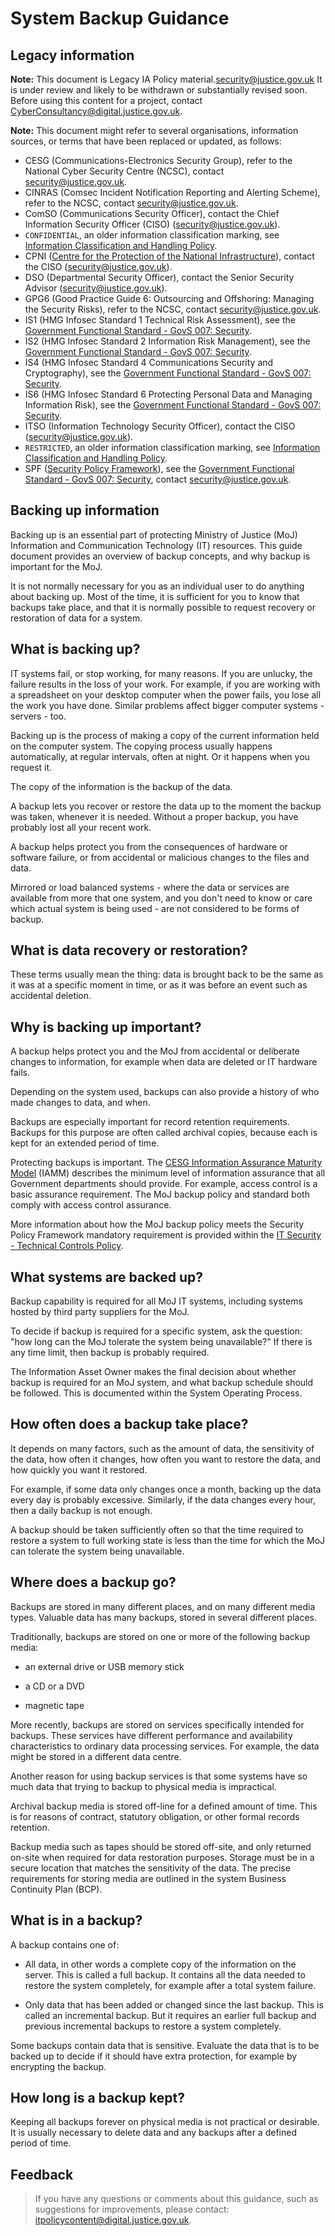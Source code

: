 # System Backup Guidance

## Legacy information

**Note:** This document is Legacy IA Policy material.[security@justice.gov.uk](mailto:security@justice.gov.uk) It is under review and likely to be withdrawn or substantially revised soon. Before using this content for a project, contact [CyberConsultancy@digital.justice.gov.uk](mailto:CyberConsultancy@digital.justice.gov.uk).

**Note:** This document might refer to several organisations, information sources, or terms that have been replaced or updated, as follows:

-   CESG \(Communications-Electronics Security Group\), refer to the National Cyber Security Centre \(NCSC\), contact [security@justice.gov.uk](mailto:security@justice.gov.uk).
-   CINRAS \(Comsec Incident Notification Reporting and Alerting Scheme\), refer to the NCSC, contact [security@justice.gov.uk](mailto:security@justice.gov.uk).
-   ComSO \(Communications Security Officer\), contact the Chief Information Security Officer \(CISO\) \([security@justice.gov.uk](mailto:security@justice.gov.uk)\).
-   `CONFIDENTIAL`, an older information classification marking, see [Information Classification and Handling Policy](information-classification-and-handling-policy.md).
-   CPNI \([Centre for the Protection of the National Infrastructure](https://www.cpni.gov.uk/)\), contact the CISO \([security@justice.gov.uk](mailto:security@justice.gov.uk)\).
-   DSO \(Departmental Security Officer\), contact the Senior Security Advisor \([security@justice.gov.uk](mailto:security@justice.gov.uk)\).
-   GPG6 \(Good Practice Guide 6: Outsourcing and Offshoring: Managing the Security Risks\), refer to the NCSC, contact [security@justice.gov.uk](mailto:security@justice.gov.uk).
-   IS1 \(HMG Infosec Standard 1 Technical Risk Assessment\), see the [Government Functional Standard - GovS 007: Security](https://www.gov.uk/government/publications/government-functional-standard-govs-007-security).
-   IS2 \(HMG Infosec Standard 2 Information Risk Management\), see the [Government Functional Standard - GovS 007: Security](https://www.gov.uk/government/publications/government-functional-standard-govs-007-security).
-   IS4 \(HMG Infosec Standard 4 Communications Security and Cryptography\), see the [Government Functional Standard - GovS 007: Security](https://www.gov.uk/government/publications/government-functional-standard-govs-007-security).
-   IS6 \(HMG Infosec Standard 6 Protecting Personal Data and Managing Information Risk\), see the [Government Functional Standard - GovS 007: Security](https://www.gov.uk/government/publications/government-functional-standard-govs-007-security).
-   ITSO \(Information Technology Security Officer\), contact the CISO \([security@justice.gov.uk](mailto:security@justice.gov.uk)\).
-   `RESTRICTED`, an older information classification marking, see [Information Classification and Handling Policy](information-classification-and-handling-policy.md).
-   SPF \([Security Policy Framework](https://www.gov.uk/government/publications/security-policy-framework)\), see the [Government Functional Standard - GovS 007: Security](https://www.gov.uk/government/publications/government-functional-standard-govs-007-security), contact [security@justice.gov.uk](mailto:security@justice.gov.uk).

## Backing up information

Backing up is an essential part of protecting Ministry of Justice \(MoJ\) Information and Communication Technology \(IT\) resources. This guide document provides an overview of backup concepts, and why backup is important for the MoJ.

It is not normally necessary for you as an individual user to do anything about backing up. Most of the time, it is sufficient for you to know that backups take place, and that it is normally possible to request recovery or restoration of data for a system.

## What is backing up?

IT systems fail, or stop working, for many reasons. If you are unlucky, the failure results in the loss of your work. For example, if you are working with a spreadsheet on your desktop computer when the power fails, you lose all the work you have done. Similar problems affect bigger computer systems - servers - too.

Backing up is the process of making a copy of the current information held on the computer system. The copying process usually happens automatically, at regular intervals, often at night. Or it happens when you request it.

The copy of the information is the backup of the data.

A backup lets you recover or restore the data up to the moment the backup was taken, whenever it is needed. Without a proper backup, you have probably lost all your recent work.

A backup helps protect you from the consequences of hardware or software failure, or from accidental or malicious changes to the files and data.

Mirrored or load balanced systems - where the data or services are available from more that one system, and you don't need to know or care which actual system is being used - are not considered to be forms of backup.

## What is data recovery or restoration?

These terms usually mean the thing: data is brought back to be the same as it was at a specific moment in time, or as it was before an event such as accidental deletion.

## Why is backing up important?

A backup helps protect you and the MoJ from accidental or deliberate changes to information, for example when data are deleted or IT hardware fails.

Depending on the system used, backups can also provide a history of who made changes to data, and when.

Backups are especially important for record retention requirements. Backups for this purpose are often called archival copies, because each is kept for an extended period of time.

Protecting backups is important. The [CESG Information Assurance Maturity Model](https://www.ncsc.gov.uk/guidance/information-assurance-maturity-model-and-assessment-framework-gpg-40) \(IAMM\) describes the minimum level of information assurance that all Government departments should provide. For example, access control is a basic assurance requirement. The MoJ backup policy and standard both comply with access control assurance.

More information about how the MoJ backup policy meets the Security Policy Framework mandatory requirement is provided within the [IT Security - Technical Controls Policy](https://intranet.justice.gov.uk/guidance/security/it-computer-security/ict-security-policy-framework/).

## What systems are backed up?

Backup capability is required for all MoJ IT systems, including systems hosted by third party suppliers for the MoJ.

To decide if backup is required for a specific system, ask the question: "how long can the MoJ tolerate the system being unavailable?" If there is any time limit, then backup is probably required.

The Information Asset Owner makes the final decision about whether backup is required for an MoJ system, and what backup schedule should be followed. This is documented within the System Operating Process.

## How often does a backup take place?

It depends on many factors, such as the amount of data, the sensitivity of the data, how often it changes, how often you want to restore the data, and how quickly you want it restored.

For example, if some data only changes once a month, backing up the data every day is probably excessive. Similarly, if the data changes every hour, then a daily backup is not enough.

A backup should be taken sufficiently often so that the time required to restore a system to full working state is less than the time for which the MoJ can tolerate the system being unavailable.

## Where does a backup go?

Backups are stored in many different places, and on many different media types. Valuable data has many backups, stored in several different places.

Traditionally, backups are stored on one or more of the following backup media:

-   an external drive or USB memory stick

-   a CD or a DVD

-   magnetic tape


More recently, backups are stored on services specifically intended for backups. These services have different performance and availability characteristics to ordinary data processing services. For example, the data might be stored in a different data centre.

Another reason for using backup services is that some systems have so much data that trying to backup to physical media is impractical.

Archival backup media is stored off-line for a defined amount of time. This is for reasons of contract, statutory obligation, or other formal records retention.

Backup media such as tapes should be stored off-site, and only returned on-site when required for data restoration purposes. Storage must be in a secure location that matches the sensitivity of the data. The precise requirements for storing media are outlined in the system Business Continuity Plan \(BCP\).

## What is in a backup?

A backup contains one of:

-   All data, in other words a complete copy of the information on the server. This is called a full backup. It contains all the data needed to restore the system completely, for example after a total system failure.

-   Only data that has been added or changed since the last backup. This is called an incremental backup. But it requires an earlier full backup and previous incremental backups to restore a system completely.


Some backups contain data that is sensitive. Evaluate the data that is to be backed up to decide if it should have extra protection, for example by encrypting the backup.

## How long is a backup kept?

Keeping all backups forever on physical media is not practical or desirable. It is usually necessary to delete data and any backups after a defined period of time.

## Feedback

> If you have any questions or comments about this guidance, such as suggestions for improvements, please contact: [itpolicycontent@digital.justice.gov.uk](mailto:itpolicycontent@digital.justice.gov.uk).

